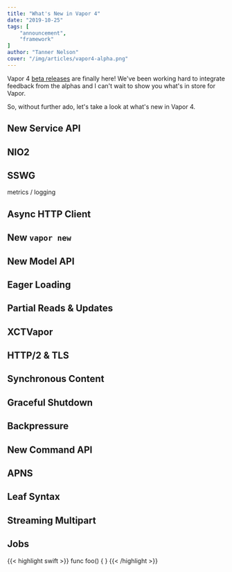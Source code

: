 ```yaml
---
title: "What's New in Vapor 4"
date: "2019-10-25"
tags: [
    "announcement",
    "framework"
]
author: "Tanner Nelson"
cover: "/img/articles/vapor4-alpha.png"
---
```


Vapor 4 [beta releases](https://twitter.com/codevapor/status/1187604680077004800) are finally here! We've been working hard to integrate feedback from the alphas and I can't wait to show you what's in store for Vapor. 

So, without further ado, let's take a look at what's new in Vapor 4. 

## New Service API

## NIO2 

## SSWG

metrics / logging

## Async HTTP Client

## New `vapor new`

## New Model API

## Eager Loading

## Partial Reads & Updates

## XCTVapor

## HTTP/2 & TLS

## Synchronous Content

## Graceful Shutdown

## Backpressure

## New Command API

## APNS

## Leaf Syntax

## Streaming Multipart

## Jobs

{{< highlight swift >}}
func foo() { }
{{< /highlight >}}

